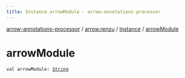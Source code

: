 ```yaml
---
title: Instance.arrowModule - arrow-annotations-processor
---
```


[arrow-annotations-processor](../../index.html) / [arrow.renzu](../index.html) / [Instance](index.html) / [arrowModule](./arrow-module.html)

# arrowModule

`val arrowModule: `[`String`](https://kotlinlang.org/api/latest/jvm/stdlib/kotlin/-string/index.html)